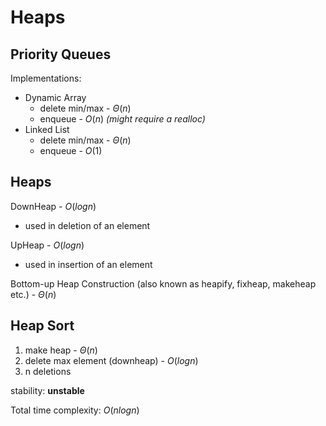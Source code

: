 # Heaps

## Priority Queues

Implementations:

- Dynamic Array
    - delete min/max - $\Theta(n)$
    - enqueue - $O(n)$ _(might require a realloc)_
- Linked List
    - delete min/max - $\Theta(n)$
    - enqueue - $O(1)$

## Heaps

DownHeap - $O(logn)$

- used in deletion of an element

UpHeap - $O(logn)$

- used in insertion of an element

Bottom-up Heap Construction (also known as heapify, fixheap, makeheap etc.) - $\Theta(n)$

## Heap Sort

1. make heap - $\Theta(n)$
2. delete max element (downheap) - $O(logn)$
3. n deletions

stability: **unstable**

Total time complexity: $O(nlogn)$
